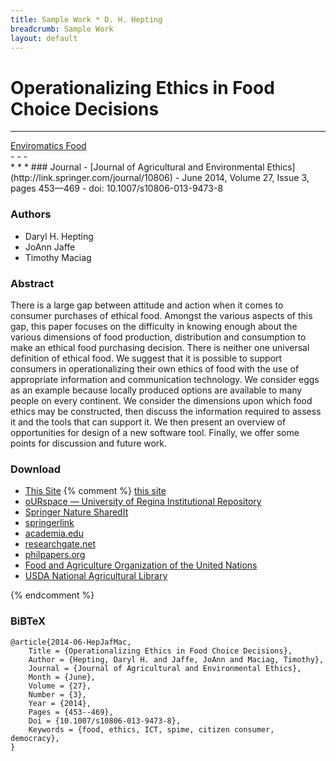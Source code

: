```yaml
---
title: Sample Work * D. H. Hepting
breadcrumb: Sample Work
layout: default
---
```

# Operational&shy;izing Ethics in Food Choice Decisions

* * *
<div class="btn-toolbar" role="toolbar" aria-label="Related-project buttons">
	<!-- Projects -->
	<a href="../../projects/" role="button" aria-label="Enviromatics"
	class="btn btn-primary" title="Go to Enviromatics project page">
		Enviromatics
	</a>
	<a href="../../projects/" role="button" aria-label="Food"
	class="btn btn-primary" title="Go to Food project page">
		Food
	</a>
</div>
- - -
<div class="btn-toolbar"  role="toolbar" aria-label="Social media buttons">
	<!-- Share on LinkedIn -->
	<a class="btn btn-default" aria-label="Share on LinkedIn"
	href="https://www.linkedin.com/shareArticle?mini=true&url=http%3A%2F%2Fwww2.cs.uregina.ca%2F%7Ehepting%2Fresearch%2Fworks%2F2014-06-Operationalizing-Ethics-in-Food-Choice-Decisions.html&title=Operationalizing%20Ethics%20in%20Food%20Choice%20Decisions&summary=There%20is%20a%20large%20gap%20between%20attitude%20and%20action%20when%20it%20comes%20to%20consumer%20purchases%20of%20ethical%20food.%20Amongst%20the%20various%20aspects%20of%20this%20gap,%20this%20paper%20focuses%20on%20the%20difficulty%20in%20knowing%20enough%20about%20the%20various%20dimensions%20of%20food%20production,%20distribution%20and%20consumption%20to%20make%20an%20ethical%20food%20purchasing%20decision.&source=cs.uregina.ca">
		<i class="fab fa-linkedin" title="Share on LinkedIn"></i> 
	</a>
	<!-- Share on Facebook -->
	<a class="btn btn-default" aria-label="Share on Facebook"
	href="https://www.facebook.com/sharer/sharer.php?u=http%3A%2F%2Fwww2.cs.uregina.ca%2F%7Ehepting%2Fresearch%2Fworks%2F2014-06-Operationalizing-Ethics-in-Food-Choice-Decisions.html">
		<i class="fab fa-facebook" title="Share on Facebook"></i>
	</a>
	<!-- Share on Google+ -->
	<a  class="btn btn-default" aria-label="Share on Google+"
	href="https://plus.google.com/share?url=http%3A%2F%2Fwww2.cs.uregina.ca%2F%7Ehepting%2Fresearch%2Fworks%2F2014-06-Operationalizing-Ethics-in-Food-Choice-Decisions.html">
		<i class="fab fab fa-google-plus-square" title="Share on Google+"></i>
	</a>
	<!-- Share on twitter -->
	<a  class="btn btn-default" aria-label="Share on Twitter"
	href="https://twitter.com/intent/tweet?text=http%3A%2F%2Fwww2.cs.uregina.ca%2F%7Ehepting%2Fresearch%2Fworks%2F2014-06-Operationalizing-Ethics-in-Food-Choice-Decisions.html">
		<i class="fab fa-twitter-square" title="Share on Twitter"></i>
	</a>
</div>
* * *
### Journal
- [Journal of Agricultural and Environmental Ethics](http://link.springer.com/journal/10806)
- June 2014, Volume 27, Issue 3, pages 453&mdash;469
- doi: 10.1007/s10806-013-9473-8
				
### Authors
- Daryl H. Hepting
- JoAnn Jaffe 
- Timothy Maciag

			
### Abstract

There is a large gap between attitude and action when it comes to consumer purchases of ethical food. 
Amongst the various aspects of this gap,
this paper focuses on the difficulty in knowing enough about the various dimensions of food production,
distribution and consumption to make an ethical food purchasing decision.
There is neither one universal definition of ethical food.
We suggest that it is possible to support consumers in operationalizing their own ethics of 
food with the use of appropriate information and communication technology.
We consider eggs as an example because locally produced options are 
available to many people on every continent.
We consider the dimensions upon which food ethics may be constructed,
then discuss the information required to assess it and the tools that can support it.
We then present an overview of opportunities for design of a new software tool.
Finally, we offer some points for discussion and future work.
					
### Download
- [This Site](/research/)
{% comment %}
<a href="/~hepting/assets/pdfs/works/2014-06-HepJafMac.pdf">this site</a>
					</li>
					<li>
						<a href="http://hdl.handle.net/10294/6892">
							oURspace &mdash; University of Regina Institutional Repository
						</a>
					</li>
					<li>
						<a href="http://rdcu.be/mFXP">Springer Nature SharedIt</a>
					</li>
					<li>
						<a href="http://link.springer.com/article/10.1007/s10806-013-9473-8">
							springerlink
						</a>
					</li>
					<li>
						<a href="https://www.academia.edu/27543837/Operationalizing_ethics_in_food_choice_decisions">
							academia.edu
						</a>
					</li>
					<li>
						<a href="https://www.researchgate.net/publication/257408603_Operationalizing_Ethics_in_Food_Choice_Decisions">
							researchgate.net
						</a>
					</li>
					<li>
						<a href="http://philpapers.org/rec/HEPOEI">
							philpapers.org
						</a>
					</li>
					<li>
						<a href="http://agris.fao.org/agris-search/search.do?recordID=US201400172844">
							Food and Agriculture Organization of the United Nations
						</a>
					</li>
					<li>
						<a href="https://pubag.nal.usda.gov/catalog/357701">
							USDA National Agricultural Library
						</a>
				</ul>
			</div>
{% endcomment %}
### BiBTeX
````
@article{2014-06-HepJafMac,
	Title = {Operationalizing Ethics in Food Choice Decisions},
	Author = {Hepting, Daryl H. and Jaffe, JoAnn and Maciag, Timothy},
	Journal = {Journal of Agricultural and Environmental Ethics},
	Month = {June},
	Volume = {27},
	Number = {3},
	Year = {2014},
	Pages = {453--469},
	Doi = {10.1007/s10806-013-9473-8},
	Keywords = {food, ethics, ICT, spime, citizen consumer, democracy},
}
````
